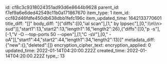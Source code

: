 id: cf8c3c9318024351ad93d6e8644b9628
parent_id: f7ef9a6e6ded42549c11b0a171867670
item_type: 1
item_id: ccf82d46fdfe450db638dbb1fefc196c
item_updated_time: 1642133770601
title_diff: "[]"
body_diff: "[{\"diffs\":[[0,\"ial scan\"],[1,\" by Ippsec\"],[0,\":\\\n\\\n> sud\"]],\"start1\":13,\"start2\":13,\"length1\":16,\"length2\":26},{\"diffs\":[[0,\"p -s\"],[-1,\"V -O --top-ports 50 --open\"],[1,\"C -sV\"],[0,\" -oA\"]],\"start1\":44,\"start2\":44,\"length1\":34,\"length2\":13}]"
metadata_diff: {"new":{},"deleted":[]}
encryption_cipher_text: 
encryption_applied: 0
updated_time: 2022-01-14T04:20:00.222Z
created_time: 2022-01-14T04:20:00.222Z
type_: 13